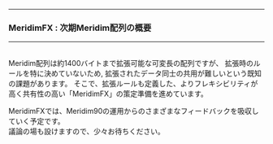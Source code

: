 <hr>
<h3> MeridimFX : 次期Meridim配列の概要 </h3>  
<hr>
<br>
Meridim配列は約1400バイトまで拡張可能な可変長の配列ですが、  
拡張時のルールを特に決めていないため, 拡張されたデータ同士の共用が難しいという既知の課題があります。  
そこで、拡張ルールも定義した、よりフレキシビリティが高く共有性の高い「MeridimFX」の策定準備を進めています。  
  
MeridimFXでは、Meridim90の運用からのさまざまなフィードバックを吸収していく予定です。  
議論の場も設けますので、少々お待ちください。  